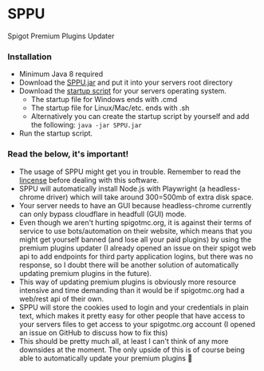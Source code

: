 # SPPU
Spigot Premium Plugins Updater

### Installation
 - Minimum Java 8 required
 - Download the [SPPU.jar](https://github.com/Osiris-Team/SPPU/releases/latest) and put it into your servers root directory
 - Download the [startup script](https://github.com/Osiris-Team/SPPU/releases) for your servers operating system.
   - The startup file for Windows ends with .cmd
   - The startup file for Linux/Mac/etc. ends with .sh
   - Alternatively you can create the startup script by yourself and add the following: `java -jar SPPU.jar`
 - Run the startup script. 

### Read the below, it's important!
- The usage of SPPU might get you in trouble. Remember to read the [lincense](LICENSE) before dealing with this software.
- SPPU will automatically install Node.js with Playwright (a headless-chrome driver) which will take around 300=500mb of extra disk space.
- Your server needs to have an GUI because headless-chrome currently can only bypass cloudflare in headfull (GUI) mode.
- Even though we aren't hurting spigotmc.org, it is against their terms of service to use bots/automation on their website, which means that you might get yourself banned (and lose all your paid plugins) by using the premium plugins updater (I already opened an issue on their spigot web api to add endpoints for third party application logins, but there was no response, so I doubt there will be another solution of automatically updating premium plugins in the future).
- This way of updating premium plugins is obviously more resource intensive and time demanding than it would be if spigotmc.org had a web/rest api of their own.
- SPPU will store the cookies used to login and your credentials in plain text, which makes it pretty easy for other people that have access to your servers files to get access to your spigotmc.org account (I opened an issue on GitHub to discuss how to fix this)
- This should be pretty much all, at least I can't think of any more downsides at the moment. The only upside of this is of course being able to automatically update your premium plugins 🎉

